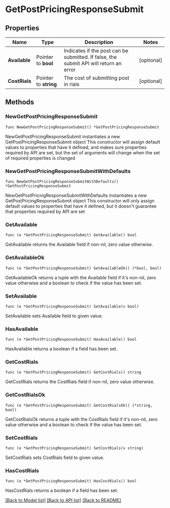# GetPostPricingResponseSubmit

## Properties

Name | Type | Description | Notes
------------ | ------------- | ------------- | -------------
**Available** | Pointer to **bool** | Indicates if the post can be submitted. If false, the submit API will return an error | [optional] 
**CostRials** | Pointer to **string** | The cost of submitting post in rials | [optional] 

## Methods

### NewGetPostPricingResponseSubmit

`func NewGetPostPricingResponseSubmit() *GetPostPricingResponseSubmit`

NewGetPostPricingResponseSubmit instantiates a new GetPostPricingResponseSubmit object
This constructor will assign default values to properties that have it defined,
and makes sure properties required by API are set, but the set of arguments
will change when the set of required properties is changed

### NewGetPostPricingResponseSubmitWithDefaults

`func NewGetPostPricingResponseSubmitWithDefaults() *GetPostPricingResponseSubmit`

NewGetPostPricingResponseSubmitWithDefaults instantiates a new GetPostPricingResponseSubmit object
This constructor will only assign default values to properties that have it defined,
but it doesn't guarantee that properties required by API are set

### GetAvailable

`func (o *GetPostPricingResponseSubmit) GetAvailable() bool`

GetAvailable returns the Available field if non-nil, zero value otherwise.

### GetAvailableOk

`func (o *GetPostPricingResponseSubmit) GetAvailableOk() (*bool, bool)`

GetAvailableOk returns a tuple with the Available field if it's non-nil, zero value otherwise
and a boolean to check if the value has been set.

### SetAvailable

`func (o *GetPostPricingResponseSubmit) SetAvailable(v bool)`

SetAvailable sets Available field to given value.

### HasAvailable

`func (o *GetPostPricingResponseSubmit) HasAvailable() bool`

HasAvailable returns a boolean if a field has been set.

### GetCostRials

`func (o *GetPostPricingResponseSubmit) GetCostRials() string`

GetCostRials returns the CostRials field if non-nil, zero value otherwise.

### GetCostRialsOk

`func (o *GetPostPricingResponseSubmit) GetCostRialsOk() (*string, bool)`

GetCostRialsOk returns a tuple with the CostRials field if it's non-nil, zero value otherwise
and a boolean to check if the value has been set.

### SetCostRials

`func (o *GetPostPricingResponseSubmit) SetCostRials(v string)`

SetCostRials sets CostRials field to given value.

### HasCostRials

`func (o *GetPostPricingResponseSubmit) HasCostRials() bool`

HasCostRials returns a boolean if a field has been set.


[[Back to Model list]](../README.md#documentation-for-models) [[Back to API list]](../README.md#documentation-for-api-endpoints) [[Back to README]](../README.md)


